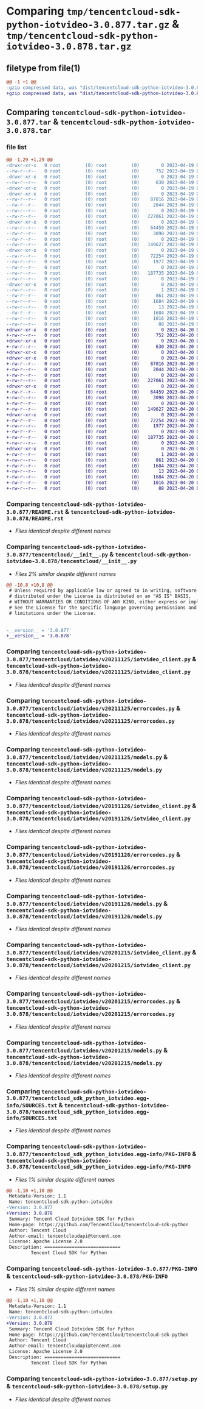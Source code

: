 # Comparing `tmp/tencentcloud-sdk-python-iotvideo-3.0.877.tar.gz` & `tmp/tencentcloud-sdk-python-iotvideo-3.0.878.tar.gz`

## filetype from file(1)

```diff
@@ -1 +1 @@
-gzip compressed data, was "dist/tencentcloud-sdk-python-iotvideo-3.0.877.tar", last modified: Wed Apr 19 09:19:42 2023, max compression
+gzip compressed data, was "dist/tencentcloud-sdk-python-iotvideo-3.0.878.tar", last modified: Thu Apr 20 00:35:19 2023, max compression
```

## Comparing `tencentcloud-sdk-python-iotvideo-3.0.877.tar` & `tencentcloud-sdk-python-iotvideo-3.0.878.tar`

### file list

```diff
@@ -1,29 +1,29 @@
-drwxr-xr-x   0 root         (0) root         (0)        0 2023-04-19 09:19:42.000000 tencentcloud-sdk-python-iotvideo-3.0.877/
--rw-r--r--   0 root         (0) root         (0)      752 2023-04-19 09:19:42.000000 tencentcloud-sdk-python-iotvideo-3.0.877/README.rst
-drwxr-xr-x   0 root         (0) root         (0)        0 2023-04-19 09:19:42.000000 tencentcloud-sdk-python-iotvideo-3.0.877/tencentcloud/
--rw-r--r--   0 root         (0) root         (0)      630 2023-04-19 09:19:42.000000 tencentcloud-sdk-python-iotvideo-3.0.877/tencentcloud/__init__.py
-drwxr-xr-x   0 root         (0) root         (0)        0 2023-04-19 09:19:42.000000 tencentcloud-sdk-python-iotvideo-3.0.877/tencentcloud/iotvideo/
-drwxr-xr-x   0 root         (0) root         (0)        0 2023-04-19 09:19:42.000000 tencentcloud-sdk-python-iotvideo-3.0.877/tencentcloud/iotvideo/v20211125/
--rw-r--r--   0 root         (0) root         (0)    87016 2023-04-19 09:19:42.000000 tencentcloud-sdk-python-iotvideo-3.0.877/tencentcloud/iotvideo/v20211125/iotvideo_client.py
--rw-r--r--   0 root         (0) root         (0)     2044 2023-04-19 09:19:42.000000 tencentcloud-sdk-python-iotvideo-3.0.877/tencentcloud/iotvideo/v20211125/errorcodes.py
--rw-r--r--   0 root         (0) root         (0)        0 2023-04-19 09:19:42.000000 tencentcloud-sdk-python-iotvideo-3.0.877/tencentcloud/iotvideo/v20211125/__init__.py
--rw-r--r--   0 root         (0) root         (0)   227061 2023-04-19 09:19:42.000000 tencentcloud-sdk-python-iotvideo-3.0.877/tencentcloud/iotvideo/v20211125/models.py
-drwxr-xr-x   0 root         (0) root         (0)        0 2023-04-19 09:19:42.000000 tencentcloud-sdk-python-iotvideo-3.0.877/tencentcloud/iotvideo/v20191126/
--rw-r--r--   0 root         (0) root         (0)    64459 2023-04-19 09:19:42.000000 tencentcloud-sdk-python-iotvideo-3.0.877/tencentcloud/iotvideo/v20191126/iotvideo_client.py
--rw-r--r--   0 root         (0) root         (0)     3098 2023-04-19 09:19:42.000000 tencentcloud-sdk-python-iotvideo-3.0.877/tencentcloud/iotvideo/v20191126/errorcodes.py
--rw-r--r--   0 root         (0) root         (0)        0 2023-04-19 09:19:42.000000 tencentcloud-sdk-python-iotvideo-3.0.877/tencentcloud/iotvideo/v20191126/__init__.py
--rw-r--r--   0 root         (0) root         (0)   149627 2023-04-19 09:19:42.000000 tencentcloud-sdk-python-iotvideo-3.0.877/tencentcloud/iotvideo/v20191126/models.py
-drwxr-xr-x   0 root         (0) root         (0)        0 2023-04-19 09:19:42.000000 tencentcloud-sdk-python-iotvideo-3.0.877/tencentcloud/iotvideo/v20201215/
--rw-r--r--   0 root         (0) root         (0)    72254 2023-04-19 09:19:42.000000 tencentcloud-sdk-python-iotvideo-3.0.877/tencentcloud/iotvideo/v20201215/iotvideo_client.py
--rw-r--r--   0 root         (0) root         (0)     1977 2023-04-19 09:19:42.000000 tencentcloud-sdk-python-iotvideo-3.0.877/tencentcloud/iotvideo/v20201215/errorcodes.py
--rw-r--r--   0 root         (0) root         (0)        0 2023-04-19 09:19:42.000000 tencentcloud-sdk-python-iotvideo-3.0.877/tencentcloud/iotvideo/v20201215/__init__.py
--rw-r--r--   0 root         (0) root         (0)   187735 2023-04-19 09:19:42.000000 tencentcloud-sdk-python-iotvideo-3.0.877/tencentcloud/iotvideo/v20201215/models.py
--rw-r--r--   0 root         (0) root         (0)        0 2023-04-19 09:19:42.000000 tencentcloud-sdk-python-iotvideo-3.0.877/tencentcloud/iotvideo/__init__.py
-drwxr-xr-x   0 root         (0) root         (0)        0 2023-04-19 09:19:42.000000 tencentcloud-sdk-python-iotvideo-3.0.877/tencentcloud_sdk_python_iotvideo.egg-info/
--rw-r--r--   0 root         (0) root         (0)        1 2023-04-19 09:19:42.000000 tencentcloud-sdk-python-iotvideo-3.0.877/tencentcloud_sdk_python_iotvideo.egg-info/dependency_links.txt
--rw-r--r--   0 root         (0) root         (0)      861 2023-04-19 09:19:42.000000 tencentcloud-sdk-python-iotvideo-3.0.877/tencentcloud_sdk_python_iotvideo.egg-info/SOURCES.txt
--rw-r--r--   0 root         (0) root         (0)     1684 2023-04-19 09:19:42.000000 tencentcloud-sdk-python-iotvideo-3.0.877/tencentcloud_sdk_python_iotvideo.egg-info/PKG-INFO
--rw-r--r--   0 root         (0) root         (0)       13 2023-04-19 09:19:42.000000 tencentcloud-sdk-python-iotvideo-3.0.877/tencentcloud_sdk_python_iotvideo.egg-info/top_level.txt
--rw-r--r--   0 root         (0) root         (0)     1684 2023-04-19 09:19:42.000000 tencentcloud-sdk-python-iotvideo-3.0.877/PKG-INFO
--rw-r--r--   0 root         (0) root         (0)     1016 2023-04-19 09:19:42.000000 tencentcloud-sdk-python-iotvideo-3.0.877/setup.py
--rw-r--r--   0 root         (0) root         (0)       88 2023-04-19 09:19:42.000000 tencentcloud-sdk-python-iotvideo-3.0.877/setup.cfg
+drwxr-xr-x   0 root         (0) root         (0)        0 2023-04-20 00:35:19.000000 tencentcloud-sdk-python-iotvideo-3.0.878/
+-rw-r--r--   0 root         (0) root         (0)      752 2023-04-20 00:35:18.000000 tencentcloud-sdk-python-iotvideo-3.0.878/README.rst
+drwxr-xr-x   0 root         (0) root         (0)        0 2023-04-20 00:35:19.000000 tencentcloud-sdk-python-iotvideo-3.0.878/tencentcloud/
+-rw-r--r--   0 root         (0) root         (0)      630 2023-04-20 00:35:18.000000 tencentcloud-sdk-python-iotvideo-3.0.878/tencentcloud/__init__.py
+drwxr-xr-x   0 root         (0) root         (0)        0 2023-04-20 00:35:19.000000 tencentcloud-sdk-python-iotvideo-3.0.878/tencentcloud/iotvideo/
+drwxr-xr-x   0 root         (0) root         (0)        0 2023-04-20 00:35:19.000000 tencentcloud-sdk-python-iotvideo-3.0.878/tencentcloud/iotvideo/v20211125/
+-rw-r--r--   0 root         (0) root         (0)    87016 2023-04-20 00:35:18.000000 tencentcloud-sdk-python-iotvideo-3.0.878/tencentcloud/iotvideo/v20211125/iotvideo_client.py
+-rw-r--r--   0 root         (0) root         (0)     2044 2023-04-20 00:35:18.000000 tencentcloud-sdk-python-iotvideo-3.0.878/tencentcloud/iotvideo/v20211125/errorcodes.py
+-rw-r--r--   0 root         (0) root         (0)        0 2023-04-20 00:35:18.000000 tencentcloud-sdk-python-iotvideo-3.0.878/tencentcloud/iotvideo/v20211125/__init__.py
+-rw-r--r--   0 root         (0) root         (0)   227061 2023-04-20 00:35:18.000000 tencentcloud-sdk-python-iotvideo-3.0.878/tencentcloud/iotvideo/v20211125/models.py
+drwxr-xr-x   0 root         (0) root         (0)        0 2023-04-20 00:35:19.000000 tencentcloud-sdk-python-iotvideo-3.0.878/tencentcloud/iotvideo/v20191126/
+-rw-r--r--   0 root         (0) root         (0)    64459 2023-04-20 00:35:18.000000 tencentcloud-sdk-python-iotvideo-3.0.878/tencentcloud/iotvideo/v20191126/iotvideo_client.py
+-rw-r--r--   0 root         (0) root         (0)     3098 2023-04-20 00:35:18.000000 tencentcloud-sdk-python-iotvideo-3.0.878/tencentcloud/iotvideo/v20191126/errorcodes.py
+-rw-r--r--   0 root         (0) root         (0)        0 2023-04-20 00:35:18.000000 tencentcloud-sdk-python-iotvideo-3.0.878/tencentcloud/iotvideo/v20191126/__init__.py
+-rw-r--r--   0 root         (0) root         (0)   149627 2023-04-20 00:35:18.000000 tencentcloud-sdk-python-iotvideo-3.0.878/tencentcloud/iotvideo/v20191126/models.py
+drwxr-xr-x   0 root         (0) root         (0)        0 2023-04-20 00:35:19.000000 tencentcloud-sdk-python-iotvideo-3.0.878/tencentcloud/iotvideo/v20201215/
+-rw-r--r--   0 root         (0) root         (0)    72254 2023-04-20 00:35:18.000000 tencentcloud-sdk-python-iotvideo-3.0.878/tencentcloud/iotvideo/v20201215/iotvideo_client.py
+-rw-r--r--   0 root         (0) root         (0)     1977 2023-04-20 00:35:18.000000 tencentcloud-sdk-python-iotvideo-3.0.878/tencentcloud/iotvideo/v20201215/errorcodes.py
+-rw-r--r--   0 root         (0) root         (0)        0 2023-04-20 00:35:18.000000 tencentcloud-sdk-python-iotvideo-3.0.878/tencentcloud/iotvideo/v20201215/__init__.py
+-rw-r--r--   0 root         (0) root         (0)   187735 2023-04-20 00:35:18.000000 tencentcloud-sdk-python-iotvideo-3.0.878/tencentcloud/iotvideo/v20201215/models.py
+-rw-r--r--   0 root         (0) root         (0)        0 2023-04-20 00:35:18.000000 tencentcloud-sdk-python-iotvideo-3.0.878/tencentcloud/iotvideo/__init__.py
+drwxr-xr-x   0 root         (0) root         (0)        0 2023-04-20 00:35:19.000000 tencentcloud-sdk-python-iotvideo-3.0.878/tencentcloud_sdk_python_iotvideo.egg-info/
+-rw-r--r--   0 root         (0) root         (0)        1 2023-04-20 00:35:19.000000 tencentcloud-sdk-python-iotvideo-3.0.878/tencentcloud_sdk_python_iotvideo.egg-info/dependency_links.txt
+-rw-r--r--   0 root         (0) root         (0)      861 2023-04-20 00:35:19.000000 tencentcloud-sdk-python-iotvideo-3.0.878/tencentcloud_sdk_python_iotvideo.egg-info/SOURCES.txt
+-rw-r--r--   0 root         (0) root         (0)     1684 2023-04-20 00:35:19.000000 tencentcloud-sdk-python-iotvideo-3.0.878/tencentcloud_sdk_python_iotvideo.egg-info/PKG-INFO
+-rw-r--r--   0 root         (0) root         (0)       13 2023-04-20 00:35:19.000000 tencentcloud-sdk-python-iotvideo-3.0.878/tencentcloud_sdk_python_iotvideo.egg-info/top_level.txt
+-rw-r--r--   0 root         (0) root         (0)     1684 2023-04-20 00:35:19.000000 tencentcloud-sdk-python-iotvideo-3.0.878/PKG-INFO
+-rw-r--r--   0 root         (0) root         (0)     1016 2023-04-20 00:35:18.000000 tencentcloud-sdk-python-iotvideo-3.0.878/setup.py
+-rw-r--r--   0 root         (0) root         (0)       88 2023-04-20 00:35:19.000000 tencentcloud-sdk-python-iotvideo-3.0.878/setup.cfg
```

### Comparing `tencentcloud-sdk-python-iotvideo-3.0.877/README.rst` & `tencentcloud-sdk-python-iotvideo-3.0.878/README.rst`

 * *Files identical despite different names*

### Comparing `tencentcloud-sdk-python-iotvideo-3.0.877/tencentcloud/__init__.py` & `tencentcloud-sdk-python-iotvideo-3.0.878/tencentcloud/__init__.py`

 * *Files 2% similar despite different names*

```diff
@@ -10,8 +10,8 @@
 # Unless required by applicable law or agreed to in writing, software
 # distributed under the License is distributed on an "AS IS" BASIS,
 # WITHOUT WARRANTIES OR CONDITIONS OF ANY KIND, either express or implied.
 # See the License for the specific language governing permissions and
 # limitations under the License.
 
 
-__version__ = '3.0.877'
+__version__ = '3.0.878'
```

### Comparing `tencentcloud-sdk-python-iotvideo-3.0.877/tencentcloud/iotvideo/v20211125/iotvideo_client.py` & `tencentcloud-sdk-python-iotvideo-3.0.878/tencentcloud/iotvideo/v20211125/iotvideo_client.py`

 * *Files identical despite different names*

### Comparing `tencentcloud-sdk-python-iotvideo-3.0.877/tencentcloud/iotvideo/v20211125/errorcodes.py` & `tencentcloud-sdk-python-iotvideo-3.0.878/tencentcloud/iotvideo/v20211125/errorcodes.py`

 * *Files identical despite different names*

### Comparing `tencentcloud-sdk-python-iotvideo-3.0.877/tencentcloud/iotvideo/v20211125/models.py` & `tencentcloud-sdk-python-iotvideo-3.0.878/tencentcloud/iotvideo/v20211125/models.py`

 * *Files identical despite different names*

### Comparing `tencentcloud-sdk-python-iotvideo-3.0.877/tencentcloud/iotvideo/v20191126/iotvideo_client.py` & `tencentcloud-sdk-python-iotvideo-3.0.878/tencentcloud/iotvideo/v20191126/iotvideo_client.py`

 * *Files identical despite different names*

### Comparing `tencentcloud-sdk-python-iotvideo-3.0.877/tencentcloud/iotvideo/v20191126/errorcodes.py` & `tencentcloud-sdk-python-iotvideo-3.0.878/tencentcloud/iotvideo/v20191126/errorcodes.py`

 * *Files identical despite different names*

### Comparing `tencentcloud-sdk-python-iotvideo-3.0.877/tencentcloud/iotvideo/v20191126/models.py` & `tencentcloud-sdk-python-iotvideo-3.0.878/tencentcloud/iotvideo/v20191126/models.py`

 * *Files identical despite different names*

### Comparing `tencentcloud-sdk-python-iotvideo-3.0.877/tencentcloud/iotvideo/v20201215/iotvideo_client.py` & `tencentcloud-sdk-python-iotvideo-3.0.878/tencentcloud/iotvideo/v20201215/iotvideo_client.py`

 * *Files identical despite different names*

### Comparing `tencentcloud-sdk-python-iotvideo-3.0.877/tencentcloud/iotvideo/v20201215/errorcodes.py` & `tencentcloud-sdk-python-iotvideo-3.0.878/tencentcloud/iotvideo/v20201215/errorcodes.py`

 * *Files identical despite different names*

### Comparing `tencentcloud-sdk-python-iotvideo-3.0.877/tencentcloud/iotvideo/v20201215/models.py` & `tencentcloud-sdk-python-iotvideo-3.0.878/tencentcloud/iotvideo/v20201215/models.py`

 * *Files identical despite different names*

### Comparing `tencentcloud-sdk-python-iotvideo-3.0.877/tencentcloud_sdk_python_iotvideo.egg-info/SOURCES.txt` & `tencentcloud-sdk-python-iotvideo-3.0.878/tencentcloud_sdk_python_iotvideo.egg-info/SOURCES.txt`

 * *Files identical despite different names*

### Comparing `tencentcloud-sdk-python-iotvideo-3.0.877/tencentcloud_sdk_python_iotvideo.egg-info/PKG-INFO` & `tencentcloud-sdk-python-iotvideo-3.0.878/tencentcloud_sdk_python_iotvideo.egg-info/PKG-INFO`

 * *Files 1% similar despite different names*

```diff
@@ -1,10 +1,10 @@
 Metadata-Version: 1.1
 Name: tencentcloud-sdk-python-iotvideo
-Version: 3.0.877
+Version: 3.0.878
 Summary: Tencent Cloud Iotvideo SDK for Python
 Home-page: https://github.com/TencentCloud/tencentcloud-sdk-python
 Author: Tencent Cloud
 Author-email: tencentcloudapi@tencent.com
 License: Apache License 2.0
 Description: ============================
         Tencent Cloud SDK for Python
```

### Comparing `tencentcloud-sdk-python-iotvideo-3.0.877/PKG-INFO` & `tencentcloud-sdk-python-iotvideo-3.0.878/PKG-INFO`

 * *Files 1% similar despite different names*

```diff
@@ -1,10 +1,10 @@
 Metadata-Version: 1.1
 Name: tencentcloud-sdk-python-iotvideo
-Version: 3.0.877
+Version: 3.0.878
 Summary: Tencent Cloud Iotvideo SDK for Python
 Home-page: https://github.com/TencentCloud/tencentcloud-sdk-python
 Author: Tencent Cloud
 Author-email: tencentcloudapi@tencent.com
 License: Apache License 2.0
 Description: ============================
         Tencent Cloud SDK for Python
```

### Comparing `tencentcloud-sdk-python-iotvideo-3.0.877/setup.py` & `tencentcloud-sdk-python-iotvideo-3.0.878/setup.py`

 * *Files identical despite different names*

